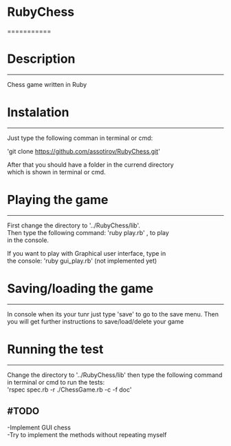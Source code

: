 # RubyChess
===========

# Description
-----------

Chess game written in Ruby

# Instalation
-----------

Just type the following comman in terminal or cmd:

'git clone https://github.com/assotirov/RubyChess.git'

After that you should have a folder in the currend directory  
which is shown in terminal or cmd.

# Playing the game
----------------
First change the directory to '../RubyChess/lib'.  
Then type the following command: 'ruby play.rb' , to play  
in the console.

If you want to play with Graphical user interface, type in  
the console: 'ruby gui_play.rb' (not implemented yet)


# Saving/loading the game
-----------------------
In console when its your tunr just type 'save' to go to the save
menu. Then you will get further instructions to save/load/delete your game


# Running the test
------------------
Change the directory to '../RubyChess/lib' then type the following
command in terminal or cmd to run the tests:  
'rspec spec.rb -r ./ChessGame.rb -c -f doc'

#TODO
-----
-Implement GUI chess  
-Try to implement the methods without repeating myself
